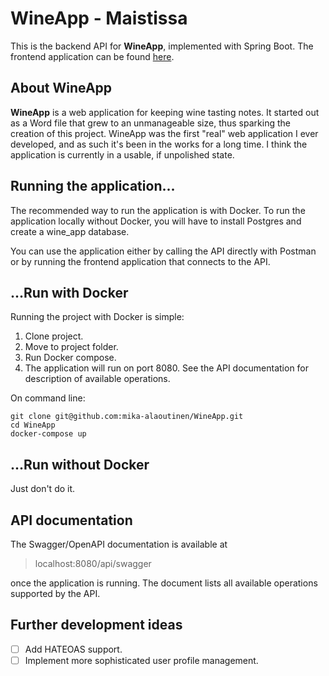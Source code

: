 # WineApp - Maistissa
This is the backend API for **WineApp**, implemented with Spring Boot. The frontend application can be found [here](https://github.com/mika-alaoutinen/WineApp-frontend).

## About WineApp

**WineApp** is a web application for keeping wine tasting notes. It started out as a Word file that grew to an unmanageable size, thus sparking the creation of this project. WineApp was the first "real" web application I ever developed, and as such it's been in the works for a long time. I think the application is currently in a usable, if
unpolished state.

## Running the application...
The recommended way to run the application is with Docker. To run the application locally without Docker, you will have to install Postgres and create a wine_app database.

You can use the application either by calling the API directly with Postman or by running the frontend application that connects to the API.

## ...Run with Docker
Running the project with Docker is simple:
1. Clone project.
2. Move to project folder.
3. Run Docker compose.
4. The application will run on port 8080. See the API documentation for description of available operations.

On command line:
```
git clone git@github.com:mika-alaoutinen/WineApp.git
cd WineApp
docker-compose up
```

## ...Run without Docker
Just don't do it.

## API documentation
The Swagger/OpenAPI documentation is available at
> localhost:8080/api/swagger

once the application is running. The document lists all available operations supported by the API.

## Further development ideas
- [ ] Add HATEOAS support.
- [ ] Implement more sophisticated user profile management.